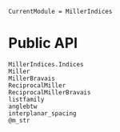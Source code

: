 ```@meta
CurrentModule = MillerIndices
```

# Public API

```@docs
MillerIndices.Indices
Miller
MillerBravais
ReciprocalMiller
ReciprocalMillerBravais
listfamily
anglebtw
interplanar_spacing
@m_str
```
